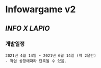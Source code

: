 # Infowargame v2

## *__INFO X LAPIO__*

### 개발일정 
    2021년 4월 14일 ~ 2021년 6월 14일 (약 2달간)
    - 작업 상황에따라 단축될 수 있음.